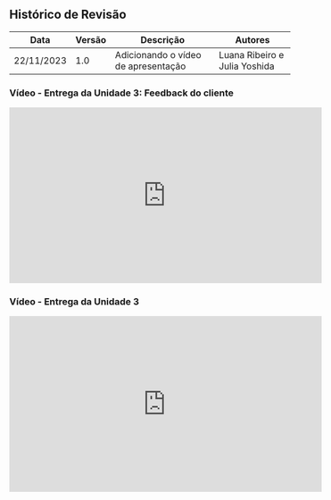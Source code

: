 ## Histórico de Revisão

| Data | Versão | Descrição | Autores |
| ---------- | ----------- | -------------- | -------------- |
| 22/11/2023 | 1.0 | Adicionando o vídeo de apresentação | Luana Ribeiro e Julia Yoshida |

### Vídeo - Entrega da Unidade 3: Feedback do cliente

<iframe width="560" height="315" src="https://www.youtube.com/embed/vskWuHlG1ec?si=7nhyFa5ScNlY3F37" title="YouTube video player" frameborder="0" allow="accelerometer; autoplay; clipboard-write; encrypted-media; gyroscope; picture-in-picture; web-share" allowfullscreen></iframe>

### Vídeo - Entrega da Unidade 3

<iframe width="560" height="315" src="https://www.youtube.com/embed/LDE61zMYLKw?si=PVJ71U1m27ySxdDp" title="YouTube video player" frameborder="0" allow="accelerometer; autoplay; clipboard-write; encrypted-media; gyroscope; picture-in-picture; web-share" allowfullscreen></iframe>
